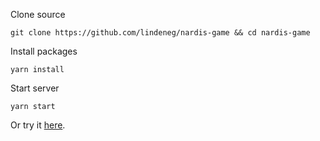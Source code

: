 Clone source

`git clone https://github.com/lindeneg/nardis-game && cd nardis-game`

Install packages

`yarn install`

Start server

`yarn start`

Or try it [here](https://nardis.lindeneg.org).